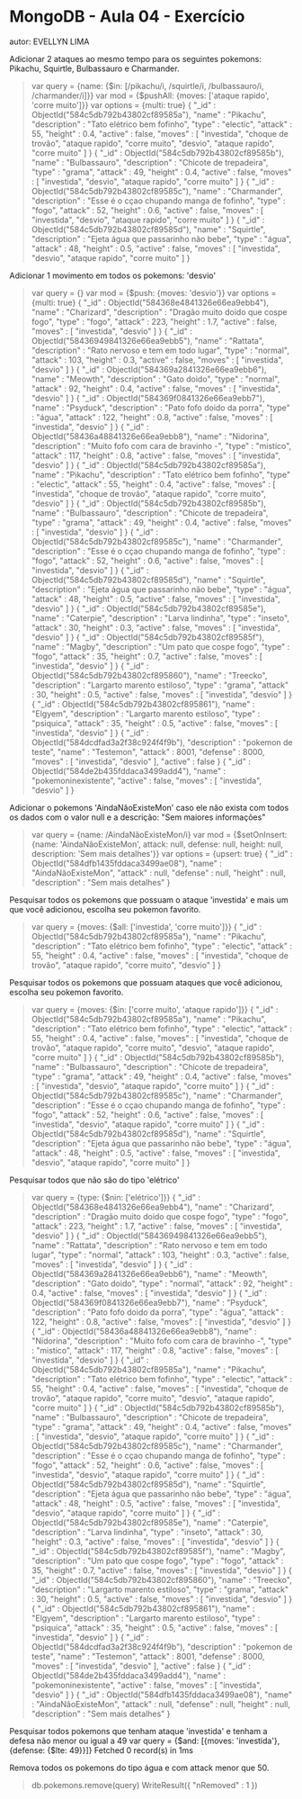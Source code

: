 


# MongoDB - Aula 04 - Exercício
autor: EVELLYN LIMA

Adicionar 2 ataques ao mesmo tempo para os seguintes pokemons: Pikachu, Squirtle, Bulbassauro e Charmander.
 > var query = {name: {$in: [/pikachu/i, /squirtle/i, /bulbassauro/i, /charmander/i]}}
 > var mod = {$pushAll: {moves: ['ataque rapido', 'corre muito']}}
 > var options = {multi: true}
{ "_id" : ObjectId("584c5db792b43802cf89585a"), "name" : "Pikachu", "description" : "Tato elétrico bem fofinho", "type" : "electic", "attack" : 55, "height" : 0.4, "active" : false, "moves" : [ "investida", "choque de trovão", "ataque rapido", "corre muito", "desvio", "ataque rapido", "corre muito" ] }
{ "_id" : ObjectId("584c5db792b43802cf89585b"), "name" : "Bulbassauro", "description" : "Chicote de trepadeira", "type" : "grama", "attack" : 49, "height" : 0.4, "active" : false, "moves" : [ "investida", "desvio", "ataque rapido", "corre muito" ] }
{ "_id" : ObjectId("584c5db792b43802cf89585c"), "name" : "Charmander", "description" : "Esse é o cçao chupando manga de fofinho", "type" : "fogo", "attack" : 52, "height" : 0.6, "active" : false, "moves" : [ "investida", "desvio", "ataque rapido", "corre muito" ] }
{ "_id" : ObjectId("584c5db792b43802cf89585d"), "name" : "Squirtle", "description" : "Ejeta água que passarinho não bebe", "type" : "água", "attack" : 48, "height" : 0.5, "active" : false, "moves" : [ "investida", "desvio", "ataque rapido", "corre muito" ] }

Adicionar 1 movimento em todos os pokemons: 'desvio'
> var query = {}
> var mod = {$push: {moves: 'desvio'}}
> var options = {multi: true}
{ "_id" : ObjectId("584368e4841326e66ea9ebb4"), "name" : "Charizard", "description" : "Dragão muito doido que cospe fogo", "type" : "fogo", "attack" : 223, "height" : 1.7, "active" : false, "moves" : [ "investida", "desvio" ] }
{ "_id" : ObjectId("58436949841326e66ea9ebb5"), "name" : "Rattata", "description" : "Rato nervoso e tem em todo lugar", "type" : "normal", "attack" : 103, "height" : 0.3, "active" : false, "moves" : [ "investida", "desvio" ] }
{ "_id" : ObjectId("584369a2841326e66ea9ebb6"), "name" : "Meowth", "description" : "Gato doido", "type" : "normal", "attack" : 92, "height" : 0.4, "active" : false, "moves" : [ "investida", "desvio" ] }
{ "_id" : ObjectId("584369f0841326e66ea9ebb7"), "name" : "Psyduck", "description" : "Pato fofo doido da porra", "type" : "água", "attack" : 122, "height" : 0.8, "active" : false, "moves" : [ "investida", "desvio" ] }
{ "_id" : ObjectId("58436a48841326e66ea9ebb8"), "name" : "Nidorina", "description" : "Muito fofo com cara de bravinho *-*", "type" : "mistico", "attack" : 117, "height" : 0.8, "active" : false, "moves" : [ "investida", "desvio" ] }
{ "_id" : ObjectId("584c5db792b43802cf89585a"), "name" : "Pikachu", "description" : "Tato elétrico bem fofinho", "type" : "electic", "attack" : 55, "height" : 0.4, "active" : false, "moves" : [ "investida", "choque de trovão", "ataque rapido", "corre muito", "desvio" ] }
{ "_id" : ObjectId("584c5db792b43802cf89585b"), "name" : "Bulbassauro", "description" : "Chicote de trepadeira", "type" : "grama", "attack" : 49, "height" : 0.4, "active" : false, "moves" : [ "investida", "desvio" ] }
{ "_id" : ObjectId("584c5db792b43802cf89585c"), "name" : "Charmander", "description" : "Esse é o cçao chupando manga de fofinho", "type" : "fogo", "attack" : 52, "height" : 0.6, "active" : false, "moves" : [ "investida", "desvio" ] }
{ "_id" : ObjectId("584c5db792b43802cf89585d"), "name" : "Squirtle", "description" : "Ejeta água que passarinho não bebe", "type" : "água", "attack" : 48, "height" : 0.5, "active" : false, "moves" : [ "investida", "desvio" ] }
{ "_id" : ObjectId("584c5db792b43802cf89585e"), "name" : "Caterpie", "description" : "Larva lindinha", "type" : "inseto", "attack" : 30, "height" : 0.3, "active" : false, "moves" : [ "investida", "desvio" ] }
{ "_id" : ObjectId("584c5db792b43802cf89585f"), "name" : "Magby", "description" : "Um pato que cospe fogo", "type" : "fogo", "attack" : 35, "height" : 0.7, "active" : false, "moves" : [ "investida", "desvio" ] }
{ "_id" : ObjectId("584c5db792b43802cf895860"), "name" : "Treecko", "description" : "Largarto marento estiloso", "type" : "grama", "attack" : 30, "height" : 0.5, "active" : false, "moves" : [ "investida", "desvio" ] }
{ "_id" : ObjectId("584c5db792b43802cf895861"), "name" : "Elgyem", "description" : "Largarto marento estiloso", "type" : "psiquica", "attack" : 35, "height" : 0.5, "active" : false, "moves" : [ "investida", "desvio" ] }
{ "_id" : ObjectId("584dcdfad3a2f38c924f4f9b"), "description" : "pokemon de teste", "name" : "Testemon", "attack" : 8001, "defense" : 8000, "moves" : [ "investida", "desvio" ], "active" : false }
{ "_id" : ObjectId("584de2b435fddaca3499add4"), "name" : "pokemoninexistente", "active" : false, "moves" : [ "investida", "desvio" ] }

Adicionar o pokemons 'AindaNãoExisteMon' caso ele não exista com todos os dados com o valor null e a descrição: "Sem maiores informações"
> var query = {name: /AindaNãoExisteMon/i}
> var mod = {$setOnInsert: {name: 'AindaNãoExisteMon', attack: null, defense: null, height: null, description: 'Sem mais detalhes'}}
> var options = {upsert: true}
{ "_id" : ObjectId("584dfb1435fddaca3499ae08"), "name" : "AindaNãoExisteMon", "attack" : null, "defense" : null, "height" : null, "description" : "Sem mais detalhes" }

Pesquisar todos os pokemons que possuam o ataque 'investida' e mais um que você adicionou, escolha seu pokemon favorito.
> var query = {moves: {$all: ['investida', 'corre muito']}}
{ "_id" : ObjectId("584c5db792b43802cf89585a"), "name" : "Pikachu", "description" : "Tato elétrico bem fofinho", "type" : "electic", "attack" : 55, "height" : 0.4, "active" : false, "moves" : [ "investida", "choque de trovão", "ataque rapido", "corre muito", "desvio" ] }

Pesquisar todos os pokemons que possuam ataques que você adicionou, escolha seu pokemon favorito.
> var query = {moves: {$in: ['corre muito', 'ataque rapido']}}
{ "_id" : ObjectId("584c5db792b43802cf89585a"), "name" : "Pikachu", "description" : "Tato elétrico bem fofinho", "type" : "electic", "attack" : 55, "height" : 0.4, "active" : false, "moves" : [ "investida", "choque de trovão", "ataque rapido", "corre muito", "desvio", "ataque rapido", "corre muito" ] }
{ "_id" : ObjectId("584c5db792b43802cf89585b"), "name" : "Bulbassauro", "description" : "Chicote de trepadeira", "type" : "grama", "attack" : 49, "height" : 0.4, "active" : false, "moves" : [ "investida", "desvio", "ataque rapido", "corre muito" ] }
{ "_id" : ObjectId("584c5db792b43802cf89585c"), "name" : "Charmander", "description" : "Esse é o cçao chupando manga de fofinho", "type" : "fogo", "attack" : 52, "height" : 0.6, "active" : false, "moves" : [ "investida", "desvio", "ataque rapido", "corre muito" ] }
{ "_id" : ObjectId("584c5db792b43802cf89585d"), "name" : "Squirtle", "description" : "Ejeta água que passarinho não bebe", "type" : "água", "attack" : 48, "height" : 0.5, "active" : false, "moves" : [ "investida", "desvio", "ataque rapido", "corre muito" ] }

Pesquisar todos que não são do tipo 'elétrico'
> var query = {type: {$nin: ['elétrico']}}
{ "_id" : ObjectId("584368e4841326e66ea9ebb4"), "name" : "Charizard", "description" : "Dragão muito doido que cospe fogo", "type" : "fogo", "attack" : 223, "height" : 1.7, "active" : false, "moves" : [ "investida", "desvio" ] }
{ "_id" : ObjectId("58436949841326e66ea9ebb5"), "name" : "Rattata", "description" : "Rato nervoso e tem em todo lugar", "type" : "normal", "attack" : 103, "height" : 0.3, "active" : false, "moves" : [ "investida", "desvio" ] }
{ "_id" : ObjectId("584369a2841326e66ea9ebb6"), "name" : "Meowth", "description" : "Gato doido", "type" : "normal", "attack" : 92, "height" : 0.4, "active" : false, "moves" : [ "investida", "desvio" ] }
{ "_id" : ObjectId("584369f0841326e66ea9ebb7"), "name" : "Psyduck", "description" : "Pato fofo doido da porra", "type" : "água", "attack" : 122, "height" : 0.8, "active" : false, "moves" : [ "investida", "desvio" ] }
{ "_id" : ObjectId("58436a48841326e66ea9ebb8"), "name" : "Nidorina", "description" : "Muito fofo com cara de bravinho *-*", "type" : "mistico", "attack" : 117, "height" : 0.8, "active" : false, "moves" : [ "investida", "desvio" ] }
{ "_id" : ObjectId("584c5db792b43802cf89585a"), "name" : "Pikachu", "description" : "Tato elétrico bem fofinho", "type" : "electic", "attack" : 55, "height" : 0.4, "active" : false, "moves" : [ "investida", "choque de trovão", "ataque rapido", "corre muito", "desvio", "ataque rapido", "corre muito" ] }
{ "_id" : ObjectId("584c5db792b43802cf89585b"), "name" : "Bulbassauro", "description" : "Chicote de trepadeira", "type" : "grama", "attack" : 49, "height" : 0.4, "active" : false, "moves" : [ "investida", "desvio", "ataque rapido", "corre muito" ] }
{ "_id" : ObjectId("584c5db792b43802cf89585c"), "name" : "Charmander", "description" : "Esse é o cçao chupando manga de fofinho", "type" : "fogo", "attack" : 52, "height" : 0.6, "active" : false, "moves" : [ "investida", "desvio", "ataque rapido", "corre muito" ] }
{ "_id" : ObjectId("584c5db792b43802cf89585d"), "name" : "Squirtle", "description" : "Ejeta água que passarinho não bebe", "type" : "água", "attack" : 48, "height" : 0.5, "active" : false, "moves" : [ "investida", "desvio", "ataque rapido", "corre muito" ] }
{ "_id" : ObjectId("584c5db792b43802cf89585e"), "name" : "Caterpie", "description" : "Larva lindinha", "type" : "inseto", "attack" : 30, "height" : 0.3, "active" : false, "moves" : [ "investida", "desvio" ] }
{ "_id" : ObjectId("584c5db792b43802cf89585f"), "name" : "Magby", "description" : "Um pato que cospe fogo", "type" : "fogo", "attack" : 35, "height" : 0.7, "active" : false, "moves" : [ "investida", "desvio" ] }
{ "_id" : ObjectId("584c5db792b43802cf895860"), "name" : "Treecko", "description" : "Largarto marento estiloso", "type" : "grama", "attack" : 30, "height" : 0.5, "active" : false, "moves" : [ "investida", "desvio" ] }
{ "_id" : ObjectId("584c5db792b43802cf895861"), "name" : "Elgyem", "description" : "Largarto marento estiloso", "type" : "psiquica", "attack" : 35, "height" : 0.5, "active" : false, "moves" : [ "investida", "desvio" ] }
{ "_id" : ObjectId("584dcdfad3a2f38c924f4f9b"), "description" : "pokemon de teste", "name" : "Testemon", "attack" : 8001, "defense" : 8000, "moves" : [ "investida", "desvio" ], "active" : false }
{ "_id" : ObjectId("584de2b435fddaca3499add4"), "name" : "pokemoninexistente", "active" : false, "moves" : [ "investida", "desvio" ] }
{ "_id" : ObjectId("584dfb1435fddaca3499ae08"), "name" : "AindaNãoExisteMon", "attack" : null, "defense" : null, "height" : null, "description" : "Sem mais detalhes" }

Pesquisar todos pokemons que tenham ataque 'investida' e tenham a defesa não menor ou igual a 49
var query = {$and: [{moves: 'investida'}, {defense: {$lte: 49}}]}
Fetched 0 record(s) in 1ms

Remova todos os pokemons do tipo água e com attack menor que 50.
> db.pokemons.remove(query)
WriteResult({ "nRemoved" : 1 })